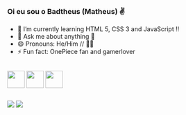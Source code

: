### Oi eu sou o Badtheus (Matheus) ✌️

- 🌱 I’m currently learning HTML 5, CSS 3 and JavaScript !!
- 💬 Ask me about anything 🙂
- 😄 Pronouns: He/Him // 🏳️‍🌈
- ⚡ Fun fact: OnePiece fan and gamerlover
##
  
  ##
  <div>
    
<img align="center"  height="40" width="40" src="https://cdn.jsdelivr.net/gh/devicons/devicon/icons/html5/html5-plain-wordmark.svg">
<img align="center"  height="40" width="40" src="https://cdn.jsdelivr.net/gh/devicons/devicon/icons/css3/css3-plain-wordmark.svg">
<img align="center"  height="40" width="40" src="https://cdn.jsdelivr.net/gh/devicons/devicon/icons/javascript/javascript-original.svg">

 
 </div>
   
  ##
  
  <a href="https://www.linkedin.com/in/matheus-lima-7034b6225/" target="_blank"><img src="https://img.shields.io/badge/LinkedIn-0077B5?style=for-the-badge&logo=linkedin&logoColor=white" target="_blank"></a>
 <a href="mailto:matheus.lima15963@gmail.com "><img src="https://img.shields.io/badge/Gmail-D14836?style=for-the-badge&logo=gmail&logoColor=white" target="_blank"></a>
  
